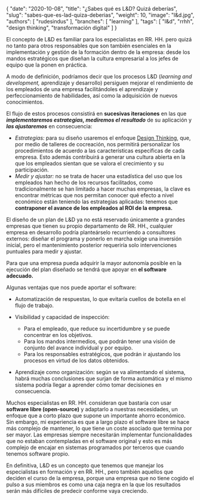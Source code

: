 {
   "date": "2020-10-08",
   "title": "¿Sabes qué es L&D? Quizá deberías",
   "slug": "sabes-que-es-lad-quiza-deberias",
   "weight": 10,
   "image": "l&d.jpg",
   "authors": [ "rudesindus" ],
   "branches": [ "learning" ],
   "tags": [ "l&d", "rrhh", "design thinking", "transformación digital" ]
}

El concepto de L&D es familiar para los especialistas en RR. HH. pero quizá no tanto para otros responsables que son también esenciales en la implementación y gestión de la formación dentro de la empresa: desde los mandos estratégicos que diseñan la cultura empresarial a los jefes de equipo que la ponen en práctica.

A modo de definición, podríamos decir que los procesos L&D (*learning and development,* aprendizaje y desarrollo) persiguen mejorar el rendimiento de los empleados de una empresa facilitándoles el aprendizaje y perfeccionamiento de habilidades, así como la adquisición de nuevos conocimientos.

El flujo de estos procesos consistirá en **sucesivas iteraciones** en las que ***implementaremos estrategias, mediremos el resultado*** de su aplicación y ***las ajustaremos*** en consecuencia: 

- *Estrategias:* para su diseño usaremos el enfoque [Design Thinking](http://www.designthinking.es), que, por medio de talleres de cocreación, nos permitirá personalizar los procedimientos de acuerdo a las características específicas de cada empresa. Esto además contribuirá a generar una cultura abierta en la que los empleados sientan que se valora el crecimiento y su participación.
- *Medir y ajustar:* no se trata de hacer una estadística del uso que los empleados han hecho de los recursos facilitados, como tradicionalmente se han limitado a hacer muchas empresas, la clave es encontrar métricas que nos permitan conocer qué efecto a nivel económico están teniendo las estrategias aplicadas: tenemos que **contraponer el avance de los empleados al ROI de la empresa.**

El diseño de un plan de L&D ya no está reservado únicamente a grandes empresas que tienen su propio departamento de RR. HH., cualquier empresa en desarrollo podría planteárselo recurriendo a consultores externos: diseñar el programa y ponerlo en marcha exige una inversión inicial, pero el mantenimiento posterior requeriría solo intervenciones puntuales para medir y ajustar. 

Para que una empresa pueda adquirir la mayor autonomía posible en la ejecución del plan diseñado se tendrá que apoyar en **el software adecuado.**

Algunas ventajas que nos puede aportar el software:

- Automatización de respuestas, lo que evitaría cuellos de botella en el flujo de trabajo.
- Visibilidad y capacidad de inspección:
  - Para el empleado, que reduce su incertidumbre y se puede concentrar en los objetivos.
  - Para los mandos intermedios, que podrán tener una visión de conjunto del avance individual y por equipo.
  - Para los responsables estratégicos, que podrán ir ajustando los procesos en virtud de los datos obtenidos.

- Aprendizaje como organización: según se va alimentando el sistema, habrá muchas conclusiones que surjan de forma automática y el mismo sistema podría llegar a aprender cómo tomar decisiones en consecuencia.

Muchos especialistas en RR. HH. consideran que bastaría con usar **software libre (open-source)** y adaptarlo a nuestras necesidades, un enfoque que a corto plazo que supone un importante ahorro económico. Sin embargo, mi experiencia es que a largo plazo el software libre se hace más complejo de mantener, lo que tiene un coste asociado que termina por ser mayor. Las empresas siempre necesitarán implementar funcionalidades que no estaban contempladas en el software original y esto es más complejo de encajar en sistemas programados por terceros que cuando tenemos software propio.

En definitiva, L&D es un concepto que tenemos que manejar los especialistas en formación y en RR. HH., pero también aquellos que deciden el curso de la empresa, porque una empresa que no tiene cogido el pulso a sus miembros es como una caja negra en la que los resultados serán más difíciles de predecir conforme vaya creciendo.
